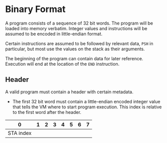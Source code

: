 # Binary Format

A program consists of a sequence of 32 bit words. The program will be loaded
into memory verbatim. Integer values and instructions will be assumed to be
encoded in little-endian format.

Certain instructions are assumed to be followed by relevant data, `PSH` in
particular, but most use the values on the stack as their arguments.

The beginning of the program can contain data for later reference. Execution
will end at the location of the `END` instruction.

## Header

A valid program must contain a header with certain metadata.

  - The first 32 bit word must contain a little-endian encoded integer value
    that tells the VM where to start program execution. This index is relative
    to the first word after the header.

| 0         | 1 | 2 | 3 | 4 | 5 | 6 | 7 |
| -         | - | - | - | - | - | - | - |
| STA index |   |   |   |   |   |   |   |

